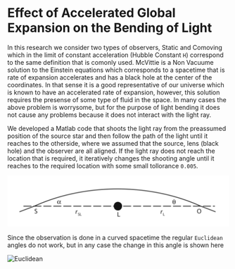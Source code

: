 # Effect of Accelerated Global Expansion on the Bending of Light

In this research we consider two types of observers, Static and Comoving which in the limit of constant acceleration (Hubble Constant `H`) correspond to the same definition that is comonly used. McVittie is a Non Vacuume solution to the Einstein equations which corresponds to a spacetime that is rate of expansion accelerates and has a black hole at the center of the coordinates. In that sense it is a good representative of our universe which is known to have an accelerated rate of expansion, however, this solution requires the presense of some type of fluid in the space. In many cases the above problem is worrysome, but for the purpose of light bending it does not cause any problems because it does not interact with the light ray.

We developed a Matlab code that shoots the light ray from the preassumed position of the source star and then follow the path of the light until it reaches to the otherside, where we assumed that the source, lens (black hole) and the observer are all aligned. If the light ray does not reach the location that is required, it iteratively changes the shooting angle until it reaches to the required location with some small tollorance `0.005`.

![Bending](https://github.com/maghili/McVittie/blob/master/Bending.png)

Since the observation is done in a curved spacetime the regular `Euclidean` angles do not work, but in any case the change in this angle is shown here

![Euclidean](https://github.com/maghili/McVittie/blob/master/Euclidean.pdf')
